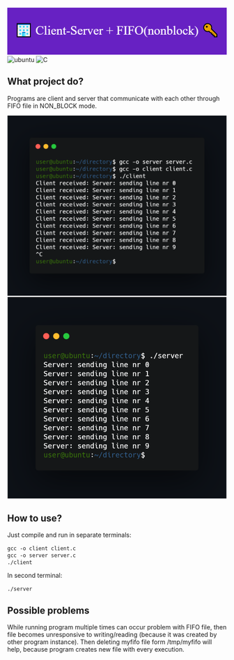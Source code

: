 ![project_banner](banner.png)
![ubuntu](https://img.shields.io/badge/Operating_System-Ubuntu-blueviolet)
![C](https://img.shields.io/badge/language-C-yellow)
## What project do?
Programs are client and server that communicate with each other through FIFO file in NON_BLOCK mode.

![terminal_1](execute1.png)
![terminal_2](execute2.png)

## How to use?
Just compile and run in separate terminals:
```
gcc -o client client.c
gcc -o server server.c
./client
```
In second terminal:
```
./server
```

## Possible problems
While running program multiple times can occur problem with FIFO file, then file becomes unresponsive to writing/reading (because it was created by other program instance). Then deleting myfifo file form /tmp/myfifo will help, because program creates new file with every execution.


<!--https://banner.godori.dev/ height:150-->
<!--https://shields.io/-->
<!--https://carbon.now.sh/-->
